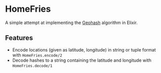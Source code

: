 # HomeFries

A simple attempt at implementing the [Geohash](https://en.wikipedia.org/wiki/Geohash) algorithm in Elixir.

## Features
- Encode locations (given as latitude, longitude) in string or tuple format with `HomeFries.encode/2`
- Decode hashes to a string containing the latitude and longitude with `HomeFries.decode/1`
